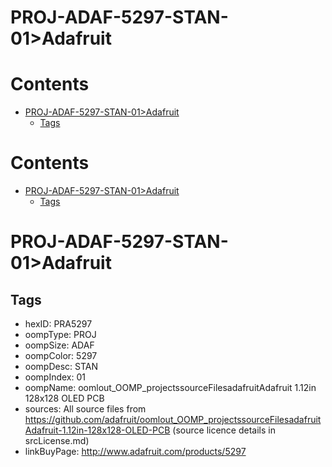 
PROJ-ADAF-5297-STAN-01>Adafruit
===============================

Contents
========

* [PROJ-ADAF-5297-STAN-01>Adafruit](#proj-adaf-5297-stan-01adafruit)
	* [Tags](#tags)

Contents
========

* [PROJ-ADAF-5297-STAN-01>Adafruit](#proj-adaf-5297-stan-01adafruit)
	* [Tags](#tags)

# PROJ-ADAF-5297-STAN-01>Adafruit

## Tags

- hexID: PRA5297
- oompType: PROJ
- oompSize: ADAF
- oompColor: 5297
- oompDesc: STAN
- oompIndex: 01
- oompName: oomlout_OOMP_projectssourceFilesadafruitAdafruit 1.12in 128x128 OLED PCB
- sources: All source files from https://github.com/adafruit/oomlout_OOMP_projectssourceFilesadafruitAdafruit-1.12in-128x128-OLED-PCB (source licence details in srcLicense.md)
- linkBuyPage: http://www.adafruit.com/products/5297
